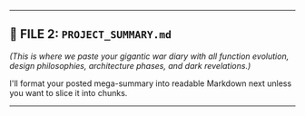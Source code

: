 ---

## 📁 FILE 2: `PROJECT_SUMMARY.md`

*(This is where we paste your gigantic war diary with all function evolution, design philosophies, architecture phases, and dark revelations.)*

I'll format your posted mega-summary into readable Markdown next unless you want to slice it into chunks.

---